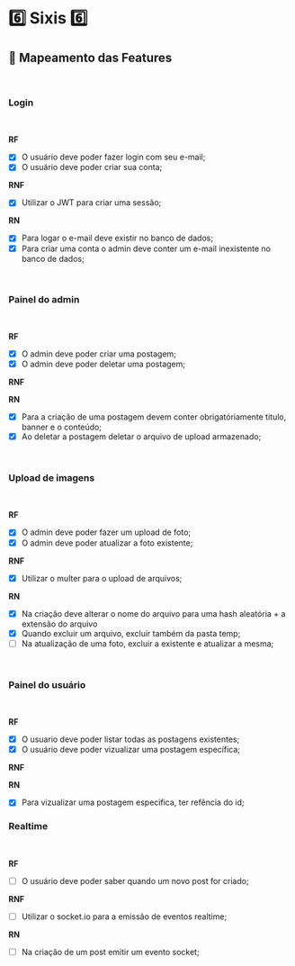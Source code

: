 # :six: Sixis :six:

## :memo: Mapeamento das Features

<br>

### Login

<br>

**RF**

-   [x] O usuário deve poder fazer login com seu e-mail;
-   [x] O usuário deve poder criar sua conta;

**RNF**

-   [x] Utilizar o JWT para criar uma sessão;

**RN**

-   [x] Para logar o e-mail deve existir no banco de dados;
-   [x] Para criar uma conta o admin deve conter um e-mail inexistente no banco de dados;

<br>

### Painel do admin

<br>

**RF**

-   [x] O admin deve poder criar uma postagem;
-   [x] O admin deve poder deletar uma postagem;

**RNF**

**RN**

-   [x] Para a criação de uma postagem devem conter obrigatóriamente titulo, banner e o conteúdo;
-   [x] Ao deletar a postagem deletar o arquivo de upload armazenado;

<br>

### Upload de imagens

<br>

**RF**

-   [x] O admin deve poder fazer um upload de foto;
-   [x] O admin deve poder atualizar a foto existente;

**RNF**

-   [x] Utilizar o multer para o upload de arquivos;

**RN**

-   [x] Na criação deve alterar o nome do arquivo para uma hash aleatória + a extensão do arquivo
-   [x] Quando excluir um arquivo, excluir também da pasta temp;
-   [ ] Na atualização de uma foto, excluir a existente e atualizar a mesma;

<br>

### Painel do usuário

<br>

**RF**

-   [x] O usuario deve poder listar todas as postagens existentes;
-   [x] O usuário deve poder vizualizar uma postagem específica;

**RNF**

**RN**

-   [x] Para vizualizar uma postagem especifica, ter refência do id;

### Realtime

<br>

**RF**

-   [ ] O usuário deve poder saber quando um novo post for criado;

**RNF**

-   [ ] Utilizar o socket.io para a emissão de eventos realtime;

**RN**

-   [ ] Na criação de um post emitir um evento socket;

<br>
